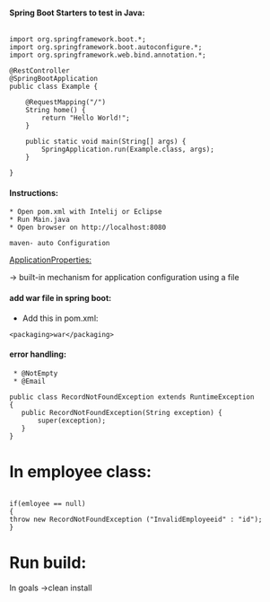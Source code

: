 

#### Spring Boot Starters to test in Java:


```

import org.springframework.boot.*;
import org.springframework.boot.autoconfigure.*;
import org.springframework.web.bind.annotation.*;

@RestController
@SpringBootApplication
public class Example {

	@RequestMapping("/")
	String home() {
		return "Hello World!";
	}

	public static void main(String[] args) {
		SpringApplication.run(Example.class, args);
	}

}

```

#### Instructions:

	* Open pom.xml with Intelij or Eclipse
	* Run Main.java
	* Open browser on http://localhost:8080

``` maven- auto Configuration ```

<a href="https://github.com/sandysanthosh/SPRING-BOOT-MICROSERVICES/blob/master/applicationProperties.md">ApplicationProperties:</a>

 -> built-in mechanism for application configuration using a file 


#### add war file in spring boot:

* Add this  in pom.xml:

``` <packaging>war</packaging> ```


#### error handling:

	 * @NotEmpty
	 * @Email
 
 ```
 public class RecordNotFoundException extends RuntimeException
{
    public RecordNotFoundException(String exception) {
        super(exception);
    }
}
```

# In employee class:
 
``` 

if(emloyee == null)
{
throw new RecordNotFoundException ("InvalidEmployeeid" : "id");
}

```

# Run build:

In goals ->clean install

